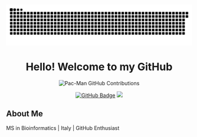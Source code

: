 <!-- Contribution Snake at the top -->
![Contribution Snake](https://github.com/Mohsin32525/mohsin-bhat/raw/refs/heads/main/dist/snake.svg)

<h1 align="center">Hello! Welcome to my GitHub</h1>

<p align="center">
  <img src="https://raw.githubusercontent.com/Mohsin32525/your-pacman-repo/main/pacman-contributions.svg" alt="Pac-Man GitHub Contributions" />
</p>

<p align="center">
  <a href="https://github.com/Mohsin32525"><img src="https://img.shields.io/github/followers/Mohsin32525?label=Follow&style=social" alt="GitHub Badge"></a>
  <a href="mailto:bhatjones@gmail.com"><img src="https://img.shields.io/badge/email-Contact-yellow?style=flat&logo=gmail"></a>
</p>

<h2>About Me</h2>
<p>MS in Bioinformatics | Italy | GitHub Enthusiast</p>
